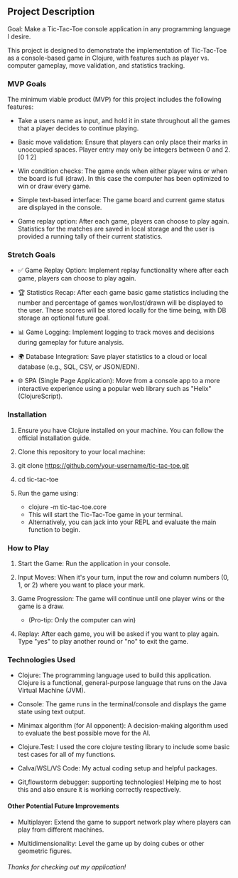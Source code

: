 ## __Project Description__

Goal: Make a Tic-Tac-Toe console application in any programming language I desire.

This project is designed to demonstrate the implementation of Tic-Tac-Toe as a console-based game in Clojure, with features such as player vs. computer gameplay, move validation, and statistics tracking.

### __MVP Goals__
  
The minimum viable product (MVP) for this project includes the following features:

- Take a users name as input, and hold it in state throughout all the games that a player decides to continue playing.

- Basic move validation: Ensure that players can only place their marks in unoccupied spaces. Player entry may only be integers between 0 and 2. [0 1 2]

- Win condition checks: The game ends when either player wins or when the board is full (draw). In this case the computer has been optimized to win or draw every game.

- Simple text-based interface: The game board and current game status are displayed in the console.

- Game replay option: After each game, players can choose to play again. Statistics for the matches are saved in local storage and the user is provided a running tally of their current statistics.

### __Stretch Goals__

- ✅ Game Replay Option: Implement replay functionality where after each game, players can choose to play again.

- 🏆 Statistics Recap: After each game basic game statistics including the number
and percentage of games won/lost/drawn will be displayed to the user. These scores
will be stored locally for the time being, with DB storage an optional future goal.

- 📊 Game Logging: Implement logging to track moves and decisions during gameplay for future analysis.

- 🌍 Database Integration: Save player statistics to a cloud or local database (e.g., SQL, CSV, or JSON/EDN).

- 🌐 SPA (Single Page Application): Move from a console app to a more interactive experience using a popular web library such as "Helix" (ClojureScript).
  
### __Installation__

1. Ensure you have Clojure installed on your machine. You can follow the official installation guide.

2. Clone this repository to your local machine:

3. git clone https://github.com/your-username/tic-tac-toe.git

4. cd tic-tac-toe

5. Run the game using:
    - clojure -m tic-tac-toe.core
    - This will start the Tic-Tac-Toe game in your terminal.
    - Alternatively, you can jack into your REPL and evaluate the main function
      to begin.

### __How to Play__

1. Start the Game: Run the application in your console.

2. Input Moves: When it's your turn, input the row and column numbers (0, 1, or 2) where you want to place your mark.

3. Game Progression: The game will continue until one player wins or the game is a draw.
    - (Pro-tip: Only the computer can win)

4. Replay: After each game, you will be asked if you want to play again. Type "yes" to play another round or "no" to exit the game.

### __Technologies Used__

- Clojure: The programming language used to build this application. Clojure is a functional, general-purpose language that runs on the Java Virtual Machine (JVM).

- Console: The game runs in the terminal/console and displays the game state using text output.

- Minimax algorithm (for AI opponent): A decision-making algorithm used to evaluate the best possible move for the AI.

- Clojure.Test: I used the core clojure testing library to include some basic test cases for all of my functions.

- Calva/WSL/VS Code: My actual coding setup and helpful packages.

- Git,flowstorm debugger: supporting technologies! Helping me to host this and also ensure it is working correctly respectively.

#### __Other Potential Future Improvements__

- Multiplayer: Extend the game to support network play where players can play from different machines.

- Multidimensionality: Level the game up by doing cubes or other geometric figures.

###### Thanks for checking out my application!
